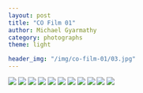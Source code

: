 ```yaml
---
layout: post
title: "CO Film 01"
author: Michael Gyarmathy
category: photographs
theme: light

header_img: "/img/co-film-01/03.jpg"
---
```


![](/img/co-film-01/01.jpg)
![](/img/co-film-01/02.jpg)
![](/img/co-film-01/03.jpg)
![](/img/co-film-01/04.jpg)
![](/img/co-film-01/05.jpg)
![](/img/co-film-01/06.jpg)
![](/img/co-film-01/07.jpg)
![](/img/co-film-01/08.jpg)
![](/img/co-film-01/09.jpg)
![](/img/co-film-01/11.jpg)
![](/img/co-film-01/12.jpg)